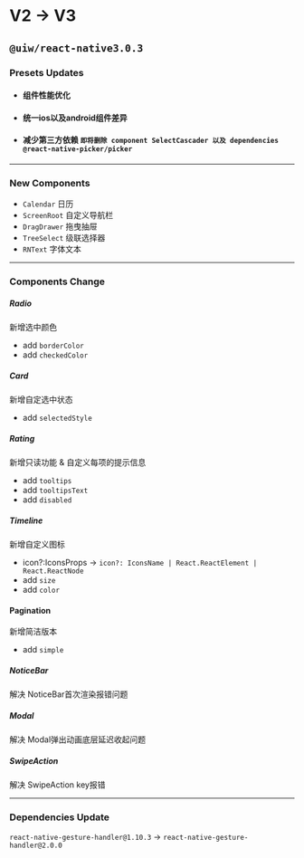 # V2 -> V3
## `@uiw/react-native3.0.3`
### Presets Updates
- #### 组件性能优化
- #### 统一ios以及android组件差异
- #### 减少第三方依赖 `即将删除 component SelectCascader 以及 dependencies @react-native-picker/picker `

--- 

### New Components

- `Calendar` 日历
- `ScreenRoot` 自定义导航栏
- `DragDrawer` 拖曳抽屉
- `TreeSelect` 级联选择器
- `RNText` 字体文本

--- 

### Components Change

##### Radio
新增选中颜色
- add `borderColor`
- add `checkedColor`

##### Card
新增自定选中状态
- add `selectedStyle`

##### Rating
新增只读功能 & 自定义每项的提示信息
- add `tooltips`
- add `tooltipsText`
- add `disabled`

##### Timeline
新增自定义图标 
- icon?:IconsProps -> `icon?: IconsName | React.ReactElement | React.ReactNode`
- add `size`
- add `color`

#### Pagination
新增简洁版本
- add `simple`

##### NoticeBar
解决 NoticeBar首次渲染报错问题

##### Modal
解决 Modal弹出动画底层延迟收起问题

##### SwipeAction
解决 SwipeAction key报错



--- 

### Dependencies Update
`react-native-gesture-handler@1.10.3` -> `react-native-gesture-handler@2.0.0`

